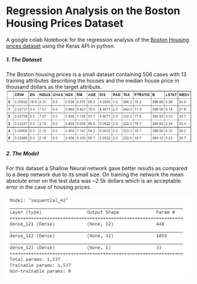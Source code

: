# Regression Analysis on the Boston Housing Prices Dataset

A google colab Notebook for the regression analysis of the [Boston Housing prices dataset](http://lib.stat.cmu.edu/datasets/boston) using the Keras API in python.

##### 1. The Dataset
The Boston housing prices is a small dataset containing 506 cases with 13 training attributes describing the houses and the median house price in thousand dollars as the target attribute.
<img src="./boston.png" />

##### 2. The Model
For this dataset a Shallow Neural network gave better results as compared to a deep network due to its small size. On training the network the mean absolute error on the test data was ~2.5k dollars which  is an acceptable error in the case of housing prices.

<img src="./model_summary.png" />
